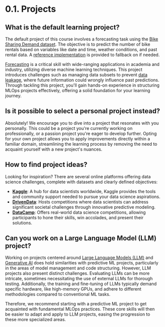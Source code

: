 # 0.1. Projects

## What is the default learning project?

The default project of this course involves a forecasting task using the [Bike Sharing Demand dataset](https://www.kaggle.com/c/bike-sharing-demand). The objective is to predict the number of bike rentals based on variables like date and time, weather conditions, and past rental data. A [reference implementation](https://github.com/fmind/mlops-python-package) is provided to fallback on if needed.

[Forecasting](https://en.wikipedia.org/wiki/Forecasting) is a critical skill with wide-ranging applications in academia and industry, utilizing diverse machine learning techniques. This project introduces challenges such as managing data subsets to prevent [data leakage](https://en.wikipedia.org/wiki/Leakage_(machine_learning)), where future information could wrongly influence past predictions. Through tackling this project, you'll gain hands-on experience in structuring MLOps projects effectively, offering a solid foundation for your learning journey.

## Is it possible to select a personal project instead?

Absolutely! We encourage you to dive into a project that resonates with you personally. This could be a project you're currently working on professionally, or a passion project you're eager to develop further. Opting for your own project allows you to apply improvements directly within a familiar domain, streamlining the learning process by removing the need to acquaint yourself with a new project's nuances.

## How to find project ideas?

Looking for inspiration? There are several online platforms offering data science challenges, complete with datasets and clearly defined objectives:

- **[Kaggle](https://www.kaggle.com/)**: A hub for data scientists worldwide, Kaggle provides the tools and community support needed to pursue your data science aspirations.
- **[DrivenData](https://www.drivendata.org/)**: Hosts competitions where data scientists can address significant societal challenges through innovative predictive modeling.
- **[DataCamp](https://www.datacamp.com/)**: Offers real-world data science competitions, allowing participants to hone their skills, win accolades, and present their solutions.

## Can you work on a Large Language Model (LLM) project?

Working on projects centered around [Large Language Models (LLM)](https://en.wikipedia.org/wiki/Large_language_model) and [Generative AI](https://en.wikipedia.org/wiki/Generative_artificial_intelligence) does hold similarities with predictive ML projects, particularly in the areas of model management and code structuring. However, LLM projects also present distinct challenges. Evaluating LLMs can be more intricate, sometimes necessitating the use of external LLMs for thorough testing. Additionally, the training and fine-tuning of LLMs typically demand specific hardware, like high-memory GPUs, and adhere to different methodologies compared to conventional ML tasks.

Therefore, we recommend starting with a predictive ML project to get acquainted with fundamental MLOps practices. These core skills will then be easier to adapt and apply to LLM projects, easing the progression to these more specialized areas.